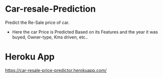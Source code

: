 # Car-resale-Prediction
Predict the Re-Sale price of car.

* Here the car Price is Predicted Based on its Features and the year it was buyed, Owner-type, Kms driven, etc.. 

# Heroku App
https://car-resale-price-predictor.herokuapp.com/
